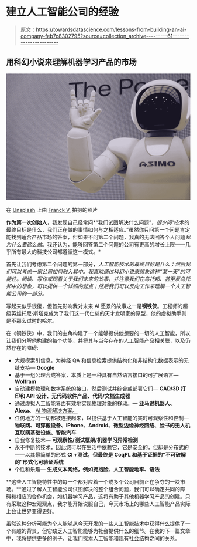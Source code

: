 # 建立人工智能公司的经验

> 原文：<https://towardsdatascience.com/lessons-from-building-an-ai-company-feb7c8302795?source=collection_archive---------61----------------------->

## 用科幻小说来理解机器学习产品的市场

![](img/e06bfac20f219092783b34b11bf9693f.png)

在 [Unsplash](https://unsplash.com/s/photos/artifial-intelligence?utm_source=unsplash&utm_medium=referral&utm_content=creditCopyText) 上由 [Franck V.](https://unsplash.com/@franckinjapan?utm_source=unsplash&utm_medium=referral&utm_content=creditCopyText) 拍摄的照片

**作为第一次创始人**，我发现自己经常问*“我们试图解决什么问题”*，很少问*“技术的最终目标是什么，我们正在做的事情如何与之相适应。”虽然你只问第一个问题肯定能找到适合产品市场的答案，但如果不问第二个问题，我真的无法回答个人问题*我为什么要这么做*。我还认为，能够回答第二个问题的公司有更高的增长上限——几乎所有最大的科技公司都遵循这一模式。*

首先让我们考虑第二个问题的第一部分，*人工智能技术的最终目标是什么；然后我们可以考虑一家公司如何融入其中。我喜欢通过科幻小说来想象这种“某一天”的可能性。阅读、写作或观看关于我们未来的故事，并注意我们在乌托邦、甚至反乌托邦中的想象，可以提供一个详细的起点；然后我们可以反向工作来理解一个人工智能公司的一部分。*

写起来似乎很傻，但首先影响我对未来 AI 愿景的故事之一是**钢铁侠**。工程师的超级英雄托尼·斯塔克成为了我们这一代仁慈的天才发明家的原型，他的虚拟助手则是不那么过时的哈尔。

在《钢铁侠》中，我们的主角构建了一个能够提供他想要的一切的人工智能，所以让我们分解他构建的每个功能，并将其与当今存在的人工智能产品相关联，以及仍然存在的障碍:

*   大规模索引信息，为神经 QA 和信息检索提供结构化和非结构化数据表示的无缝支持— **Google**
*   基于一组公理合成答案，本质上是一种具有自然语言接口的可扩展语言— **Wolfram**
*   自动建模物理和数字系统的接口，然后测试并综合或部署它们— **CAD/3D 打印和 API 设计、无代码软件产品、代码/文档生成器**
*   通过虚拟人工智能界面有效地实现物理对象的移动。— **亚马逊机器人、Alexa、** [AI 物流解决方案。](/how-ai-changes-the-logistic-industry-3d55401778d)
*   任何地方的一切都被连接起来，以提供基于人工智能的实时可观察性和控制— **物联网、可穿戴设备、iPhone、Android、微型边缘神经网络、脸书的无人机互联网基础设施、智能汽车**
*   自我修复技术— **可观察性/测试框架/机器学习异常检测**
*   永不中断的技术，因此您可以在生活中依赖它，它是安全的，但却是分布式的——以其最简单的形式 **CI +测试，但最终是 CoqPL 和基于证据的“不可破解的”形式化可验证系统**
*   个性和乐趣— **生成文本网络，例如拥抱脸、人工智能地牢、语法**

**这些人工智能特性中的每一个都对应着一个或多个公司目前正在争夺的一块市场。**通过了解人工智能公司试图解决的整个组合问题，我们可以确定共同的障碍和相应的合作机会，如机器学习产品，这将有助于其他机器学习产品的创建。只有采取这种宏观观点，我才能开始说服自己，今天市场上的哪些人工智能产品实际上会让世界变得更好。

虽然这种分析可能为个人能够从今天开发的一些人工智能技术中获得什么提供了一个有趣的背景，但它缺乏人工智能能够为社会提供什么的细节。在我的下一篇文章中，我将提供更多的例子，让我们探索人工智能和现有社会结构之间的关系。